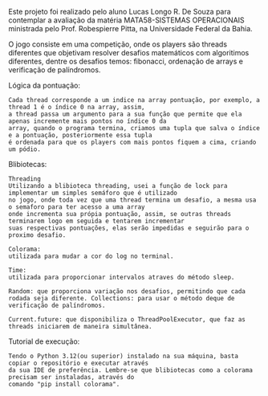 Este projeto foi realizado pelo aluno Lucas Longo R. De Souza para contemplar a avaliação da matéria MATA58-SISTEMAS OPERACIONAIS ministrada pelo Prof. Robespierre Pitta, na Universidade Federal da Bahia.

O jogo consiste em uma competição, onde os players são threads diferentes que objetivam resolver desafios matemáticos com algoritimos diferentes, dentre os desafios temos: fibonacci, ordenação de arrays e verificação de palíndromos.

Lógica da pontuação:

    Cada thread corresponde a um indice na array pontuação, por exemplo, a thread 1 é o índice 0 na array, assim,
    a thread passa um argumento para a sua função que permite que ela apenas incremente mais pontos no índice 0 da
    array, quando o programa termina, criamos uma tupla que salva o índice e a pontuação, posteriormente essa tupla
    é ordenada para que os players com mais pontos fiquem a cima, criando um pódio.

    
Blibiotecas:

    Threading
    Utilizando a blibioteca threading, usei a função de lock para implementar um simples semáforo que é utilizado 
    no jogo, onde toda vez que uma thread termina um desafio, a mesma usa o semaforo para ter acesso a uma array 
    onde incrementa sua própia pontuação, assim, se outras threads terminarem logo em seguida e tentarem incrementar
    suas respectivas pontuações, elas serão impedidas e seguirão para o proximo desafio.

    Colorama:
    utilizada para mudar a cor do log no terminal.

    Time:
    utilizada para proporcionar intervalos atraves do método sleep.

    Random: que proporciona variação nos desafios, permitindo que cada rodada seja diferente. Collections: para usar o método deque de verificação de palíndromos.

    Current.future: que disponibiliza o ThreadPoolExecutor, que faz as threads iniciarem de maneira simultânea.


Tutorial de execução:

    Tendo o Python 3.12(ou superior) instalado na sua máquina, basta copiar o repositório e executar através 
    da sua IDE de preferência. Lembre-se que blibiotecas como a colorama precisam ser instaladas, através do 
    comando "pip install colorama".
